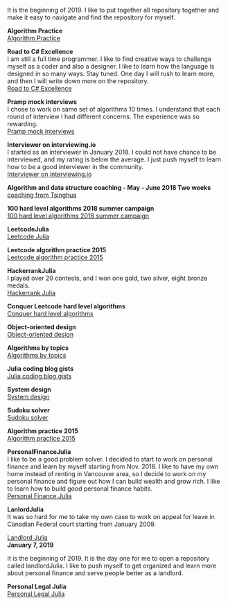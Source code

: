 
It is the beginning of 2019. I like to put together all repository together and make it easy to navigate and find the repository for myself. <br>

**Algorithm Practice**<br>
[Algorithm Practice](https://github.com/jianminchen/AlgorithmsPractice)<br>

**Road to C# Excellence**<br>
I am still a full time programmer. I like to find creative ways to challenge myself as a coder and also a designer. I like to learn how the language is designed in so many ways. Stay tuned. One day I will rush to learn more, and then I will write down more on the repository. <br>
[Road to C# Excellence](https://github.com/jianminchen/RoadToCSharpExcellence)<br>

**Pramp mock interviews**<br>
I chose to work on same set of algorithms 10 times. I understand that each round of interview I had different concerns. The experience was so rewarding. <br>
[Pramp mock interviews](https://github.com/jianminchen/Mock-interviews)<br>

**Interviewer on interviewing.io**<br>
I started as an interviewer in January 2018. I could not have chance to be interviewed, and my rating is below the average. I just push myself to learn how to be a good interviewer in the community.<br>
[Interviewer on interviewing.io](https://github.com/jianminchen/interviewer-Julia)<br>

**Algorithm and data structure coaching - May - June 2018 Two weeks**<br>
[coaching from Tsinghua](https://github.com/jianminchen/CoachingFromTsinghua)<br>

**100 hard level algorithms 2018 summer campaign**<br>
[100 hard level algorithms 2018 summer campaign](https://github.com/jianminchen/100-hard-level-algorithms-2018-summer-campaign)<br>

**LeetcodeJulia**<br>
[Leetcode Julia](https://github.com/jianminchen/Leetcode_Julia)<br>

**Leetcode algorithm practice 2015**<br>
[Leetcode algorithm practice 2015](https://github.com/jianminchen/Leetcode_C-)<br>

**HackerrankJulia**<br>
I played over 20 contests, and I won one gold, two silver, eight bronze medals. <br>
[Hackerrank Julia](https://github.com/jianminchen/Hackerrank-Julia)<br>

**Conquer Leetcode hard level algorithms**<br>
[Conquer hard level algorithms](https://github.com/jianminchen/Conquer-Leetcode-hard-level-algorithms)<br>

**Object-oriented design**<br>
[Object-oriented design](https://github.com/jianminchen/Object-oriented-Design)<br>

**Algorithms by topics**<br>
[Algorithms by topics](https://github.com/jianminchen/AlgorithmsByTopics)<br>

**Julia coding blog gists**<br>
[Julia coding blog gists](https://github.com/jianminchen/juliaCodingBlogGists)<br>

**System design**<br>
[System design](https://github.com/jianminchen/System-design)<br>

**Sudoku solver**<br>
[Sudoku solver](https://github.com/jianminchen/sudokuSolver)<br>

**Algorithm practice 2015**<br>
[Algorithm practice 2015](https://github.com/jianminchen/Algorithms_Julia_practice_starting2015)<br>

**PersonalFinanceJulia**<br>
I like to be a good problem solver. I decided to start to work on personal finance and learn by myself starting from Nov. 2018. I like to have my own home instead of renting in Vancouver area, so I decide to work on my personal finance and figure out how I can build wealth and grow rich. I like to learn how to build good personal finance habits. <br>
[Personal Finance Julia](https://github.com/jianminchen/PersonalFinanceJulia)<br>

**LanlordJulia**<br>
It was so hard for me to take my own case to work on appeal for leave in Canadian Federal court starting from January 2009. 

[Landlord Julia](https://github.com/jianminchen/LandlordJulia)<br>
**January 7, 2019**<br>

It is the beginning of 2019. It is the day one for me to open a repository called landlordJulia. I like to push myself to get organized and learn more about personal finance and serve people better as a landlord. 

**Personal Legal Julia**<br>
[Personal Legal Julia](https://github.com/jianminchen/PersonalLegalJulia)<br>

